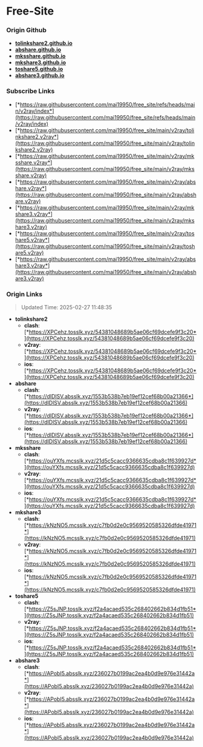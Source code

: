 # Free-Site

### Origin Github

- [**tolinkshare2.github.io**](https://github.com/tolinkshare2/tolinkshare2.github.io)
- [**abshare.github.io**](https://github.com/abshare/abshare.github.io)
- [**mksshare.github.io**](https://github.com/mksshare/mksshare.github.io)
- [**mkshare3.github.io**](https://github.com/mkshare3/mkshare3.github.io)
- [**toshare5.github.io**](https://github.com/toshare5/toshare5.github.io)
- [**abshare3.github.io**](https://github.com/abshare3/abshare3.github.io)

### Subscribe Links

- [*https://raw.githubusercontent.com/mai19950/free_site/refs/heads/main/v2ray/index*](https://raw.githubusercontent.com/mai19950/free_site/refs/heads/main/v2ray/index)
- [*https://raw.githubusercontent.com/mai19950/free_site/main/v2ray/tolinkshare2.v2ray*](https://raw.githubusercontent.com/mai19950/free_site/main/v2ray/tolinkshare2.v2ray)
- [*https://raw.githubusercontent.com/mai19950/free_site/main/v2ray/mksshare.v2ray*](https://raw.githubusercontent.com/mai19950/free_site/main/v2ray/mksshare.v2ray)
- [*https://raw.githubusercontent.com/mai19950/free_site/main/v2ray/abshare.v2ray*](https://raw.githubusercontent.com/mai19950/free_site/main/v2ray/abshare.v2ray)
- [*https://raw.githubusercontent.com/mai19950/free_site/main/v2ray/mkshare3.v2ray*](https://raw.githubusercontent.com/mai19950/free_site/main/v2ray/mkshare3.v2ray)
- [*https://raw.githubusercontent.com/mai19950/free_site/main/v2ray/toshare5.v2ray*](https://raw.githubusercontent.com/mai19950/free_site/main/v2ray/toshare5.v2ray)
- [*https://raw.githubusercontent.com/mai19950/free_site/main/v2ray/abshare3.v2ray*](https://raw.githubusercontent.com/mai19950/free_site/main/v2ray/abshare3.v2ray)

### Origin Links

> Updated Time: 2025-02-27 11:48:35

- **tolinkshare2**
  - **clash**: [*https://XPCehz.tosslk.xyz/54381048689b5ae06cf69dcefe9f3c20*](https://XPCehz.tosslk.xyz/54381048689b5ae06cf69dcefe9f3c20)
  - **v2ray**: [*https://XPCehz.tosslk.xyz/54381048689b5ae06cf69dcefe9f3c20*](https://XPCehz.tosslk.xyz/54381048689b5ae06cf69dcefe9f3c20)
  - **ios**: [*https://XPCehz.tosslk.xyz/54381048689b5ae06cf69dcefe9f3c20*](https://XPCehz.tosslk.xyz/54381048689b5ae06cf69dcefe9f3c20)
- **abshare**
  - **clash**: [*https://dIDlSV.absslk.xyz/1553b538b7eb19ef12cef68b00a21366*](https://dIDlSV.absslk.xyz/1553b538b7eb19ef12cef68b00a21366)
  - **v2ray**: [*https://dIDlSV.absslk.xyz/1553b538b7eb19ef12cef68b00a21366*](https://dIDlSV.absslk.xyz/1553b538b7eb19ef12cef68b00a21366)
  - **ios**: [*https://dIDlSV.absslk.xyz/1553b538b7eb19ef12cef68b00a21366*](https://dIDlSV.absslk.xyz/1553b538b7eb19ef12cef68b00a21366)
- **mksshare**
  - **clash**: [*https://ouYXfs.mcsslk.xyz/21d5c5cacc9366635cdba8c1f639927d*](https://ouYXfs.mcsslk.xyz/21d5c5cacc9366635cdba8c1f639927d)
  - **v2ray**: [*https://ouYXfs.mcsslk.xyz/21d5c5cacc9366635cdba8c1f639927d*](https://ouYXfs.mcsslk.xyz/21d5c5cacc9366635cdba8c1f639927d)
  - **ios**: [*https://ouYXfs.mcsslk.xyz/21d5c5cacc9366635cdba8c1f639927d*](https://ouYXfs.mcsslk.xyz/21d5c5cacc9366635cdba8c1f639927d)
- **mkshare3**
  - **clash**: [*https://kNzNO5.mcsslk.xyz/c7fb0d2e0c9569520585326dfde41971*](https://kNzNO5.mcsslk.xyz/c7fb0d2e0c9569520585326dfde41971)
  - **v2ray**: [*https://kNzNO5.mcsslk.xyz/c7fb0d2e0c9569520585326dfde41971*](https://kNzNO5.mcsslk.xyz/c7fb0d2e0c9569520585326dfde41971)
  - **ios**: [*https://kNzNO5.mcsslk.xyz/c7fb0d2e0c9569520585326dfde41971*](https://kNzNO5.mcsslk.xyz/c7fb0d2e0c9569520585326dfde41971)
- **toshare5**
  - **clash**: [*https://Z5sJNP.tosslk.xyz/f2a4acaed535c268402662b834d1fb51*](https://Z5sJNP.tosslk.xyz/f2a4acaed535c268402662b834d1fb51)
  - **v2ray**: [*https://Z5sJNP.tosslk.xyz/f2a4acaed535c268402662b834d1fb51*](https://Z5sJNP.tosslk.xyz/f2a4acaed535c268402662b834d1fb51)
  - **ios**: [*https://Z5sJNP.tosslk.xyz/f2a4acaed535c268402662b834d1fb51*](https://Z5sJNP.tosslk.xyz/f2a4acaed535c268402662b834d1fb51)
- **abshare3**
  - **clash**: [*https://APobI5.absslk.xyz/236027b0199ac2ea4b0d9e976e31442a*](https://APobI5.absslk.xyz/236027b0199ac2ea4b0d9e976e31442a)
  - **v2ray**: [*https://APobI5.absslk.xyz/236027b0199ac2ea4b0d9e976e31442a*](https://APobI5.absslk.xyz/236027b0199ac2ea4b0d9e976e31442a)
  - **ios**: [*https://APobI5.absslk.xyz/236027b0199ac2ea4b0d9e976e31442a*](https://APobI5.absslk.xyz/236027b0199ac2ea4b0d9e976e31442a)
